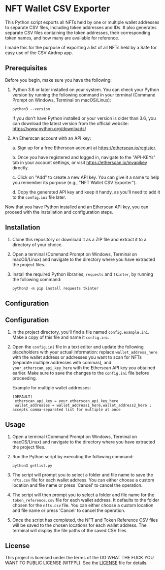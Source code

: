 # NFT Wallet CSV Exporter

This Python script exports all NFTs held by one or multiple wallet addresses to separate CSV files, including token addresses and IDs. It also generates separate CSV files containing the token addresses, their corresponding token names, and how many are available for reference.

I made this for the purpose of exporting a list of all NFTs held by a Safe for easy use of the CSV Airdrop app.

## Prerequisites

Before you begin, make sure you have the following:

1. Python 3.6 or later installed on your system. You can check your Python version by running the following command in your terminal (Command Prompt on Windows, Terminal on macOS/Linux):

    `python3 --version`

    If you don't have Python installed or your version is older than 3.6, you can download the latest version from the official website: https://www.python.org/downloads/

2. An Etherscan account with an API key:

    a. Sign up for a free Etherscan account at https://etherscan.io/register.

    b. Once you have registered and logged in, navigate to the "API-KEYs" tab in your account settings, or visit https://etherscan.io/myapikey directly.

    c. Click on "Add" to create a new API key. You can give it a name to help you remember its purpose (e.g., "NFT Wallet CSV Exporter").

    d. Copy the generated API key and keep it handy, as you'll need to add it to the `config.ini` file later.

Now that you have Python installed and an Etherscan API key, you can proceed with the installation and configuration steps.

## Installation

1. Clone this repository or download it as a ZIP file and extract it to a directory of your choice.

2. Open a terminal (Command Prompt on Windows, Terminal on macOS/Linux) and navigate to the directory where you have extracted the project files.

3. Install the required Python libraries, `requests` and `tkinter`, by running the following command:

    `python3 -m pip install requests tkinter`

## Configuration

## Configuration

1. In the project directory, you'll find a file named `config.example.ini`. Make a copy of this file and name it `config.ini`.

2. Open the `config.ini` file in a text editor and update the following placeholders with your actual information: replace `wallet_address_here` with the wallet address or addresses you want to scan for NFTs (separate multiple addresses with commas), and `your_etherscan_api_key_here` with the Etherscan API key you obtained earlier. Make sure to save the changes to the `config.ini` file before proceeding.

   Example for multiple wallet addresses:
   ```
   [DEFAULT]
    etherscan_api_key = your_etherscan_api_key_here
    wallet_addresses = wallet_address1_here,wallet_address2_here ; accepts comma-separated list for multiple at once
    ```

## Usage

1. Open a terminal (Command Prompt on Windows, Terminal on macOS/Linux) and navigate to the directory where you have extracted the project files.

2. Run the Python script by executing the following command:

    `python3 getlist.py`

3. The script will prompt you to select a folder and file name to save the `nfts.csv` file for each wallet address. You can either choose a custom location and file name or press 'Cancel' to cancel the operation.

4. The script will then prompt you to select a folder and file name for the `token_reference.csv` file for each wallet address. It defaults to the folder chosen for the `nfts.csv` file. You can either choose a custom location and file name or press 'Cancel' to cancel the operation.

5. Once the script has completed, the NFT and Token Reference CSV files will be saved to the chosen locations for each wallet address. The terminal will display the file paths of the saved CSV files.

## License

This project is licensed under the terms of the DO WHAT THE FUCK YOU WANT TO PUBLIC LICENSE (WTFPL). See the [LICENSE](LICENSE) file for details.